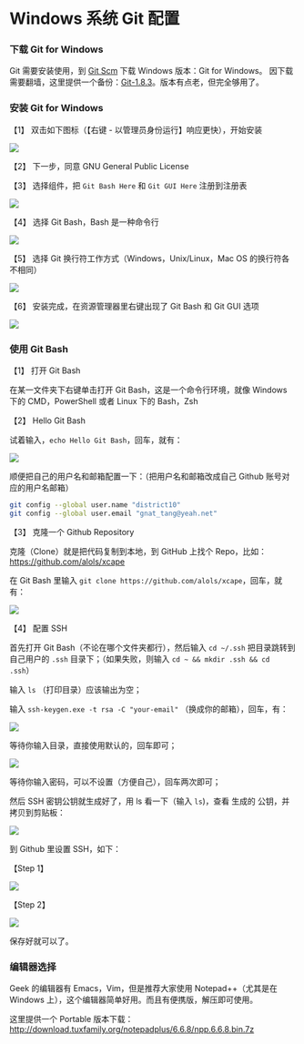 Windows 系统 Git 配置
=====================




### 下载 Git for Windows

Git 需要安装使用，到 [Git Scm][git-scm] 下载 Windows 版本：Git for Windows。
因下载需要翻墙，这里提供一个备份：[Git-1.8.3][git-archive]。版本有点老，但完全够用了。




### 安装 Git for Windows

【1】 双击如下图标（【右键 - 以管理员身份运行】响应更快），开始安装

![][git-for-windows]

【2】 下一步，同意 GNU General Public License

【3】 选择组件，把 `Git Bash Here` 和 `Git GUI Here` 注册到注册表

![][git-setup-a]

【4】 选择 Git Bash，Bash 是一种命令行

![][git-setup-b]

【5】 选择 Git 换行符工作方式（Windows，Unix/Linux，Mac OS 的换行符各不相同）

![][git-setup-c]

【6】 安装完成，在资源管理器里右键出现了 Git Bash 和 Git GUI 选项

![][git-bash-gui]





### 使用 Git Bash

【1】 打开 Git Bash

在某一文件夹下右键单击打开 Git Bash，这是一个命令行环境，就像 Windows 下的 CMD，PowerShell 或者 Linux 下的 Bash，Zsh

【2】 Hello Git Bash

试着输入，`echo Hello Git Bash`，回车，就有：

![][git-hello]

顺便把自己的用户名和邮箱配置一下：（把用户名和邮箱改成自己 Github 账号对应的用户名邮箱）
 
```bash
git config --global user.name "district10"
git config --global user.email "gnat_tang@yeah.net"
```

【3】 克隆一个 Github Repository

克隆（Clone）就是把代码复制到本地，到 GitHub 上找个 Repo，比如：https://github.com/alols/xcape

在 Git Bash 里输入 `git clone https://github.com/alols/xcape`，回车，就有：

![][git-clone-https]


【4】 配置 SSH

首先打开 Git Bash（不论在哪个文件夹都行），然后输入 `cd ~/.ssh` 把目录跳转到自己用户的 `.ssh` 目录下；（如果失败，则输入 `cd ~ && mkdir .ssh && cd .ssh`）

输入 `ls` （打印目录）应该输出为空；

输入 `ssh-keygen.exe -t rsa -C "your-email"` （换成你的邮箱），回车，有：

![][gen-ssh-a]

等待你输入目录，直接使用默认的，回车即可；

![][gen-ssh-b]

等待你输入密码，可以不设置（方便自己），回车两次即可；

然后 SSH 密钥公钥就生成好了，用 ls 看一下（输入 `ls`)，查看 生成的 公钥，并拷贝到剪贴板：

![][gen-ssh-c]

到 Github 里设置 SSH，如下：

【Step 1】

![][gen-ssh-d]

【Step 2】

![][gen-ssh-e]

保存好就可以了。






### 编辑器选择

Geek 的编辑器有 Emacs，Vim，但是推荐大家使用 Notepad++（尤其是在 Windows 上），这个编辑器简单好用。而且有便携版，解压即可使用。

这里提供一个 Portable 版本下载：http://download.tuxfamily.org/notepadplus/6.6.8/npp.6.6.8.bin.7z





[git-scm]: http://www.git-scm.com/downloads
[git-archive]: http://whudoc.qiniudn.com/github-guide/Git-1.8.3-preview20130601.exe
[git-for-windows]: http://whudoc.qiniudn.com/github-guide/img/git-for-windows.png

[git-setup-a]: http://whudoc.qiniudn.com/github-guide/img/git-setup-components.png
[git-setup-b]: http://whudoc.qiniudn.com/github-guide/img/git-setup-gitbash.png
[git-setup-c]: http://whudoc.qiniudn.com/github-guide/img/git-setup-lineendings.png

[git-bash-gui]: http://whudoc.qiniudn.com/github-guide/img/gitbash-gitgui.png
[git-hello]: http://whudoc.qiniudn.com/github-guide/img/git-hello.png
[git-clone-https]: http://whudoc.qiniudn.com/github-guide/img/git-clone-https.png

[gen-ssh-a]: http://whudoc.qiniudn.com/img/gen-ssh-a.png
[gen-ssh-b]: http://whudoc.qiniudn.com/img/gen-ssh-b.png
[gen-ssh-c]: http://whudoc.qiniudn.com/img/gen-ssh-c.png
[gen-ssh-d]: http://whudoc.qiniudn.com/img/gen-ssh-d.png
[gen-ssh-e]: http://whudoc.qiniudn.com/img/gen-ssh-e.png